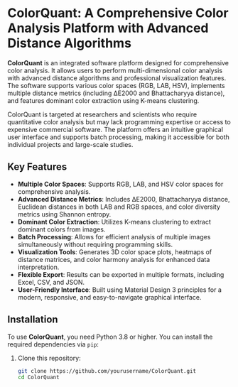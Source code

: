 # ColorQuant: A Comprehensive Color Analysis Platform with Advanced Distance Algorithms

**ColorQuant** is an integrated software platform designed for comprehensive color analysis. It allows users to perform multi-dimensional color analysis with advanced distance algorithms and professional visualization features. The software supports various color spaces (RGB, LAB, HSV), implements multiple distance metrics (including ΔE2000 and Bhattacharyya distance), and features dominant color extraction using K-means clustering.

ColorQuant is targeted at researchers and scientists who require quantitative color analysis but may lack programming expertise or access to expensive commercial software. The platform offers an intuitive graphical user interface and supports batch processing, making it accessible for both individual projects and large-scale studies.

## Key Features

- **Multiple Color Spaces**: Supports RGB, LAB, and HSV color spaces for comprehensive analysis.
- **Advanced Distance Metrics**: Includes ΔE2000, Bhattacharyya distance, Euclidean distances in both LAB and RGB spaces, and color diversity metrics using Shannon entropy.
- **Dominant Color Extraction**: Utilizes K-means clustering to extract dominant colors from images.
- **Batch Processing**: Allows for efficient analysis of multiple images simultaneously without requiring programming skills.
- **Visualization Tools**: Generates 3D color space plots, heatmaps of distance matrices, and color harmony analysis for enhanced data interpretation.
- **Flexible Export**: Results can be exported in multiple formats, including Excel, CSV, and JSON.
- **User-Friendly Interface**: Built using Material Design 3 principles for a modern, responsive, and easy-to-navigate graphical interface.

## Installation

To use **ColorQuant**, you need Python 3.8 or higher. You can install the required dependencies via `pip`:

1. Clone this repository:
   ```bash
   git clone https://github.com/yourusername/ColorQuant.git
   cd ColorQuant

